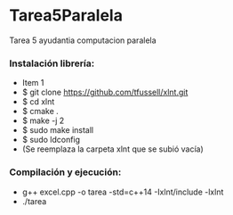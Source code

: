 # Tarea5Paralela
Tarea 5 ayudantia computacion paralela

### Instalación librería:
* Item 1
* $ git clone https://github.com/tfussell/xlnt.git
* $ cd xlnt
* $ cmake .
* $ make -j 2
* $ sudo make install
* $ sudo ldconfig
* (Se reemplaza la carpeta xlnt que se subió vacía)

### Compilación y ejecución:

* g++ excel.cpp -o tarea -std=c++14 -Ixlnt/include -lxlnt
* ./tarea

